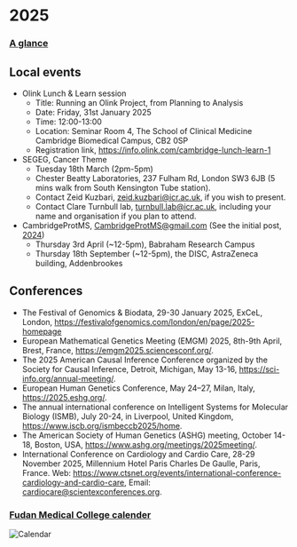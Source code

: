 # 2025

### [A glance](https://www.calendarpedia.co.uk/download/calendar-2025-landscape-year-at-a-glance-in-colour.pdf)

## Local events

- Olink Lunch & Learn session
    - Title: Running an Olink Project, from Planning to Analysis
    - Date: Friday, 31st January 2025
    - Time: 12:00-13:00
    - Location: Seminar Room 4, The School of Clinical Medicine Cambridge Biomedical Campus, CB2 0SP
    - Registration link, <https://info.olink.com/cambridge-lunch-learn-1>
- SEGEG, Cancer Theme
    - Tuesday 18th March (2pm-5pm)
    - Chester Beatty Laboratories, 237 Fulham Rd, London SW3 6JB (5 mins walk from South Kensington Tube station).
    - Contact Zeid Kuzbari, <zeid.kuzbari@icr.ac.uk>, if you wish to present.
    - Contact Clare Turnbull lab, <turnbull.lab@icr.ac.uk>, including your name and organisation if you plan to attend.
- CambridgeProtMS, <CambridgeProtMS@gmail.com> (See the initial post, [2024](https://cambridge-ceu.github.io/CEU-matters/2024/))
    - Thursday 3rd April (~12-5pm), Babraham Research Campus
    - Thursday 18th September (~12-5pm), the DISC, AstraZeneca building, Addenbrookes

## Conferences

- The Festival of Genomics & Biodata, 29-30 January 2025, ExCeL, London, <https://festivalofgenomics.com/london/en/page/2025-homepage>
- European Mathematical Genetics Meeting (EMGM) 2025, 8th-9th April, Brest, France, <https://emgm2025.sciencesconf.org/>.
- The 2025 American Causal Inference Conference organized by the Society for Causal Inference, Detroit, Michigan, May 13-16, <https://sci-info.org/annual-meeting/>.
- European Human Genetics Conference, May 24–27, Milan, Italy, <https://2025.eshg.org/>.
- The annual international conference on Intelligent Systems for Molecular Biology (ISMB), July 20-24, in Liverpool, United Kingdom, <https://www.iscb.org/ismbeccb2025/home>.
- The American Society of Human Genetics (ASHG) meeting, October 14-18, Boston, USA, <https://www.ashg.org/meetings/2025meeting/>.
- International Conference on Cardiology and Cardio Care, 28-29 November 2025, Millennium Hotel Paris Charles De Gaulle, Paris, France. Web: <https://www.ctsnet.org/events/international-conference-cardiology-and-cardio-care>, Email: <cardiocare@scientexconferences.org>.

### [Fudan Medical College calender](https://mp.weixin.qq.com/s/r-2OoPMpHTDtzRhUdFsy5g)

![Calendar](2025.png)
